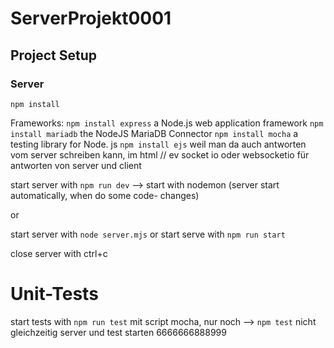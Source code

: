 # ServerProjekt0001

## Project Setup
### Server
```
npm install
```

Frameworks:
`npm install express` a Node.js web application framework
`npm install mariadb` the NodeJS MariaDB Connector
`npm install mocha` a testing library for Node. js
`npm install ejs`  weil man da auch antworten vom server schreiben kann, im html
// ev socket io oder websocketio für antworten von server und client

start server with `npm run dev` --> start with nodemon (server start automatically, when do some code- changes)

or

start server with `node server.mjs`
or
start serve with `npm run start`

close server with ctrl+c



# Unit-Tests
start tests with `npm run test`
mit script mocha, nur noch --> `npm test`
nicht gleichzeitig server und test starten 6666666888999